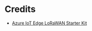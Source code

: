 # Credits

* [Azure IoT Edge LoRaWAN Starter Kit](https://github.com/Azure/iotedge-lorawan-starterkit)
